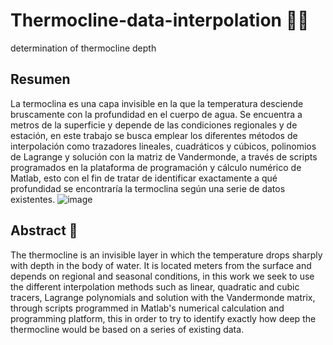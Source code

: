 # Thermocline-data-interpolation 👨‍🚀
determination of thermocline depth

## Resumen
 La termoclina es una capa invisible en la que la  temperatura desciende bruscamente con la profundidad en el cuerpo de agua. Se encuentra a metros de la superficie y depende de las condiciones regionales y de estación, en este trabajo se busca emplear los diferentes métodos de interpolación como trazadores lineales, cuadráticos y cúbicos, polinomios de Lagrange y solución con la matriz de Vandermonde, a través de scripts programados en la plataforma de programación y cálculo numérico de Matlab, esto con el fin de tratar de identificar exactamente a qué profundidad se encontraría la termoclina según una serie de datos existentes.
 ![image](https://i.ibb.co/Pjtpc2d/cubica.jpg)
## Abstract  🌊

The thermocline is an invisible layer in which the temperature drops sharply with depth in the body of water. It is located meters from the surface and depends on regional and seasonal conditions, in this work we seek to use the different interpolation methods such as linear, quadratic and cubic tracers, Lagrange polynomials and solution with the Vandermonde matrix, through scripts programmed in Matlab's numerical calculation and programming platform, this in order to try to identify exactly how deep the thermocline would be based on a series of existing data.
